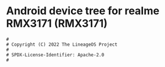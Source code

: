 # Android device tree for realme RMX3171 (RMX3171)

```
#
# Copyright (C) 2022 The LineageOS Project
#
# SPDX-License-Identifier: Apache-2.0
#
```
